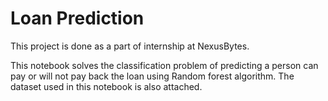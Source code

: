 # Loan Prediction
This project is done as a part of internship at NexusBytes.

This notebook solves the classification problem of predicting a person can pay or will not pay back the loan using Random forest algorithm. The dataset used in this notebook is also attached.
